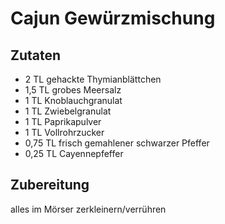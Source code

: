 # Cajun Gewürzmischung 
## Zutaten
- 2 TL gehackte Thymianblättchen
- 1,5 TL grobes Meersalz
- 1 TL Knoblauchgranulat
- 1 TL Zwiebelgranulat
- 1 TL Paprikapulver
- 1 TL Vollrohrzucker
- 0,75 TL frisch gemahlener schwarzer Pfeffer
- 0,25 TL Cayennepfeffer
## Zubereitung
alles im Mörser zerkleinern/verrühren
